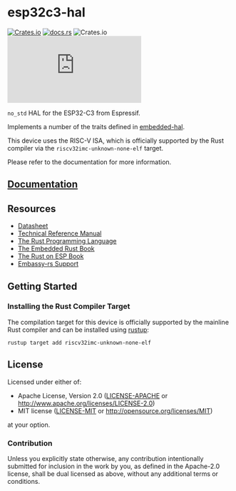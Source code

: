 # esp32c3-hal

[![Crates.io](https://img.shields.io/crates/v/esp32c3-hal?labelColor=1C2C2E&color=C96329&logo=Rust&style=flat-square)](https://crates.io/crates/esp32c3-hal)
[![docs.rs](https://img.shields.io/docsrs/esp32c3-hal?labelColor=1C2C2E&color=C96329&logo=rust&style=flat-square)](https://docs.rs/esp32c3-hal)
![Crates.io](https://img.shields.io/crates/l/esp32c3-hal?labelColor=1C2C2E&style=flat-square)
[![Matrix](https://img.shields.io/matrix/esp-rs:matrix.org?label=join%20matrix&labelColor=1C2C2E&color=BEC5C9&logo=matrix&style=flat-square)](https://matrix.to/#/#esp-rs:matrix.org)

`no_std` HAL for the ESP32-C3 from Espressif.

Implements a number of the traits defined in [embedded-hal](https://github.com/rust-embedded/embedded-hal).

This device uses the RISC-V ISA, which is officially supported by the Rust compiler via the `riscv32imc-unknown-none-elf` target.

Please refer to the documentation for more information.

## [Documentation]

[documentation]: https://docs.rs/esp32c3-hal/

## Resources

- [Datasheet](https://www.espressif.com/sites/default/files/documentation/esp32-c3_datasheet_en.pdf)
- [Technical Reference Manual](https://www.espressif.com/sites/default/files/documentation/esp32-c3_technical_reference_manual_en.pdf)
- [The Rust Programming Language](https://doc.rust-lang.org/book/)
- [The Embedded Rust Book](https://docs.rust-embedded.org/book/index.html)
- [The Rust on ESP Book](https://esp-rs.github.io/book/)
- [Embassy-rs Support](examples/README-embassy.md)

## Getting Started

### Installing the Rust Compiler Target

The compilation target for this device is officially supported by the mainline Rust compiler and can be installed using [rustup](https://rustup.rs/):

```shell
rustup target add riscv32imc-unknown-none-elf
```

## 

## License

Licensed under either of:

- Apache License, Version 2.0 ([LICENSE-APACHE](../LICENSE-APACHE) or http://www.apache.org/licenses/LICENSE-2.0)
- MIT license ([LICENSE-MIT](../LICENSE-MIT) or http://opensource.org/licenses/MIT)

at your option.

### Contribution

Unless you explicitly state otherwise, any contribution intentionally submitted for inclusion in
the work by you, as defined in the Apache-2.0 license, shall be dual licensed as above, without
any additional terms or conditions.
